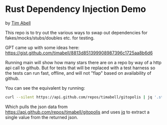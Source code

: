 # Rust Dependency Injection Demo

by [Tim Abell](https://timwise.co.uk/)

This repo is to try out the various ways to swap out dependencies for fakes/mocks/stubs/doubles etc. for testing.

GPT came up with some ideas here: <https://gist.github.com/timabell/8813d851399908987396c1725aa8b6d6>

Running main will show how many stars there are on a repo by way of a http api call to github. But for tests that will be replaced with a test harness so the tests can run fast, offline, and will not "flap" based on availability of github.

You can see the equivalent by running:

```bash
curl --silent https://api.github.com/repos/timabell/gitopolis | jq '.stargazers_count'
```

Which pulls the json data from <https://api.github.com/repos/timabell/gitopolis> and uses [jq](https://stedolan.github.io/jq/) to extract a single value from the returned json.
